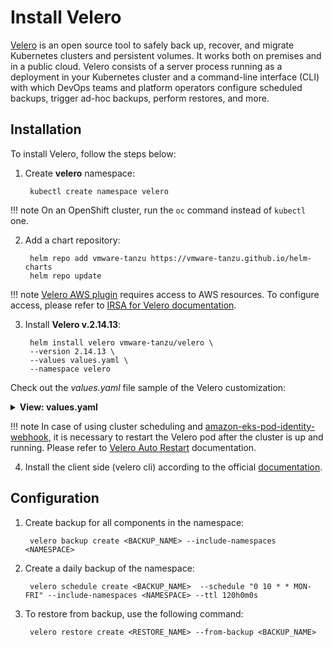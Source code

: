 # Install Velero

[Velero](https://velero.io/) is an open source tool to safely back up, recover, and migrate Kubernetes clusters and persistent volumes.
It works both on premises and in a public cloud. Velero consists of a server process running as a deployment in your
Kubernetes cluster and a command-line interface (CLI) with which DevOps teams and platform operators configure scheduled
backups, trigger ad-hoc backups, perform restores, and more.

## Installation

To install Velero, follow the steps below:

1. Create **velero** namespace:

        kubectl create namespace velero

  !!! note
      On an OpenShift cluster, run the `oc` command instead of `kubectl` one.

2. Add a chart repository:

        helm repo add vmware-tanzu https://vmware-tanzu.github.io/helm-charts
        helm repo update

  !!! note
      [Velero AWS plugin](https://github.com/vmware-tanzu/velero-plugin-for-aws) requires access to AWS resources.
      To configure access, please refer to [IRSA for Velero documentation](./velero-irsa.md).

3. Install **Velero v.2.14.13**:

        helm install velero vmware-tanzu/velero \
        --version 2.14.13 \
        --values values.yaml \
        --namespace velero

  Check out the *values.yaml* file sample of the Velero customization:


   <details>
   <summary><b>View: values.yaml</b></summary>

```yaml
image:
  repository: velero/velero
  tag: v1.5.3
securityContext:
  fsGroup: 65534
restic:
  securityContext:
    fsGroup: 65534
serviceAccount:
  server:
    create: false
    name: edp-velero
credentials:
  useSecret: false
configuration:
  provider: aws
  backupStorageLocation:
    name: default
    bucket: velero-<CLUSTER_NAME>
    config:
      region: eu-central-1
  volumeSnapshotLocation:
    name: default
    config:
      region: <AWS_REGION>
initContainers:
  - name: velero-plugin-for-aws
    image: velero/velero-plugin-for-aws:v1.1.0
    volumeMounts:
      - mountPath: /target
        name: plugins
```

  </details>

  !!! note
      In case of using cluster scheduling and [amazon-eks-pod-identity-webhook](https://github.com/aws/amazon-eks-pod-identity-webhook), it is necessary to restart the Velero pod after the cluster is up and running.
      Please refer to [Velero Auto Restart](./velero-auto-restart.md) documentation.

4. Install the client side (velero cli) according to the official [documentation](https://velero.io/docs/v1.5/basic-install/).

## Configuration

1. Create backup for all components in the namespace:

        velero backup create <BACKUP_NAME> --include-namespaces <NAMESPACE>

2. Create a daily backup of the namespace:

        velero schedule create <BACKUP_NAME>  --schedule "0 10 * * MON-FRI" --include-namespaces <NAMESPACE> --ttl 120h0m0s

3. To restore from backup, use the following command:

        velero restore create <RESTORE_NAME> --from-backup <BACKUP_NAME>
